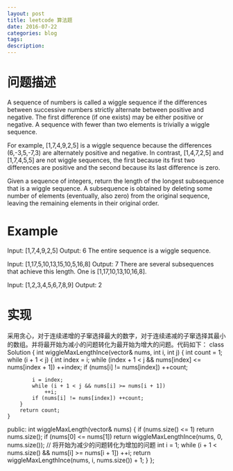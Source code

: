 ```yaml
---
layout: post
title: leetcode 算法题
date: 2016-07-22
categories: blog
tags:
description:
---
```

# 问题描述
A sequence of numbers is called a wiggle sequence if the differences between successive numbers strictly alternate between positive and negative. The first difference (if one exists) may be either positive or negative. A sequence with fewer than two elements is trivially a wiggle sequence.

For example, [1,7,4,9,2,5] is a wiggle sequence because the differences (6,-3,5,-7,3) are alternately positive and negative. In contrast, [1,4,7,2,5] and [1,7,4,5,5] are not wiggle sequences, the first because its first two differences are positive and the second because its last difference is zero.

Given a sequence of integers, return the length of the longest subsequence that is a wiggle sequence. A subsequence is obtained by deleting some number of elements (eventually, also zero) from the original sequence, leaving the remaining elements in their original order.

# Example
Input: [1,7,4,9,2,5]
Output: 6
The entire sequence is a wiggle sequence.

Input: [1,17,5,10,13,15,10,5,16,8]
Output: 7
There are several subsequences that achieve this length. One is [1,17,10,13,10,16,8].

Input: [1,2,3,4,5,6,7,8,9]
Output: 2

# 实现
采用贪心，对于连续递增的子窜选择最大的数字，对于连续递减的子窜选择其最小的数组。并将最开始为减小的问题转化为最开始为增大的问题。代码如下：
class Solution {
    int wiggleMaxLengthInce(vector<int>& nums, int i, int j) {
        int count = 1;
        while (i + 1 < j)
        {
            int index = i;
            while (index + 1 < j && nums[index] <= nums[index + 1])
                ++index;
            if (nums[i] != nums[index]) ++count;

            i = index;
            while (i + 1 < j && nums[i] >= nums[i + 1])
                ++i;
            if (nums[i] != nums[index]) ++count;
        }
        return count;
    }
public:
    int wiggleMaxLength(vector<int>& nums) {
        if (nums.size() <= 1) return nums.size();
        if (nums[0] <= nums[1]) return wiggleMaxLengthInce(nums, 0, nums.size());
        // 将开始为减少的问题转化为增加的问题
        int i = 1;
        while (i + 1 < nums.size() && nums[i] >= nums[i + 1])
        ++i;
        return wiggleMaxLengthInce(nums, i, nums.size()) + 1;
    }
};
